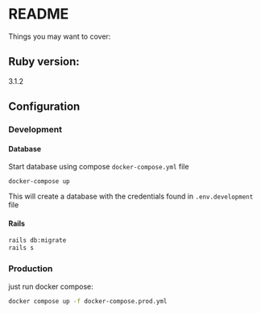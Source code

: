 # README

Things you may want to cover:

## Ruby version: 
3.1.2

## Configuration

### Development
#### Database
Start database using compose `docker-compose.yml` file
```
docker-compose up
```
This will create a database with the credentials found in `.env.development` file

#### Rails
```sh
rails db:migrate
rails s
```

### Production
just run docker compose:
```sh
docker compose up -f docker-compose.prod.yml
```